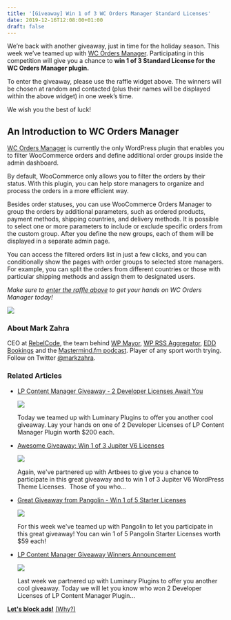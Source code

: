 ```yaml
---
title: '[Giveaway] Win 1 of 3 WC Orders Manager Standard Licenses'
date: 2019-12-16T12:08:00+01:00
draft: false
---
```


We’re back with another giveaway, just in time for the holiday season. This week we’ve teamed up with [WC Orders Manager](https://wcom.pro/). Participating in this competition will give you a chance to **win 1 of 3 Standard License for the WC Orders Manager plugin.**

To enter the giveaway, please use the raffle widget above. The winners will be chosen at random and contacted (plus their names will be displayed within the above widget) in one week’s time.

We wish you the best of luck!

An Introduction to WC Orders Manager
------------------------------------

[WC Orders Manager](https://wcom.pro/) is currently the only WordPress plugin that enables you to filter WooCommerce orders and define additional order groups inside the admin dashboard.

By default, WooCommerce only allows you to filter the orders by their status. With this plugin, you can help store managers to organize and process the orders in a more efficient way.

Besides order statuses, you can use WooCommerce Orders Manager to group the orders by additional parameters, such as ordered products, payment methods, shipping countries, and delivery methods. It is possible to select one or more parameters to include or exclude specific orders from the custom group. After you define the new groups, each of them will be displayed in a separate admin page.

You can access the filtered orders list in just a few clicks, and you can conditionally show the pages with order groups to selected store managers. For example, you can split the orders from different countries or those with particular shipping methods and assign them to designated users.

_Make sure to [enter the raffle above](https://wpmayor.com/giveaway-wc-orders-manager-standard-license/#raffle) to get your hands on WC Orders Manager today!_

![](https://secure.gravatar.com/avatar/24cc9bda892936d1e0cdc5269188e8fe?s=100&d=retro&r=g)

### About Mark Zahra

CEO at [RebelCode](https://rebelcode.com/), the team behind [WP Mayor](https://wpmayor.com/), [WP RSS Aggregator](http://www.wprssaggregator.com/), [EDD Bookings](http://eddbookings.com/) and the [Mastermind.fm podcast](http://mastermind.fm/). Player of any sport worth trying. Follow on Twitter [@markzahra](https://twitter.com/markzahra).

### Related Articles

*   [LP Content Manager Giveaway - 2 Developer Licenses Await You](https://wpmayor.com/lp-content-manager-developer-licenses/)
    
    [![](https://wpmayor.com/wp-content/uploads/LP-Content-Manager-%E2%80%93-WordPress-Custom-Content-Management-%E2%80%94-Luminary-Plugins.png)](https://wpmayor.com/lp-content-manager-developer-licenses/)
    
    Today we teamed up with Luminary Plugins to offer you another cool giveaway. Lay your hands on one of 2 Developer Licenses of LP Content Manager Plugin worth $200 each.
    
*   [Awesome Giveaway: Win 1 of 3 Jupiter V6 Licenses](https://wpmayor.com/giveaway-jupiter-v6-licenses/)
    
    [![](https://wpmayor.com/wp-content/uploads/2017/12/WP-Mayor-Giveaway.png)](https://wpmayor.com/giveaway-jupiter-v6-licenses/)
    
    Again, we've partnered up with Artbees to give you a chance to participate in this great giveaway and to win 1 of 3 Jupiter V6 WordPress Theme Licenses.  Those of you who…
    
*   [Great Giveaway from Pangolin - Win 1 of 5 Starter Licenses](https://wpmayor.com/giveaway-pangolin/)
    
    [![](https://wpmayor.com/wp-content/uploads/2016/10/wp_mayor_comp.png)](https://wpmayor.com/giveaway-pangolin/)
    
    For this week we've teamed up with Pangolin to let you participate in this great giveaway! You can win 1 of 5 Pangolin Starter Licenses worth $59 each!
    
*   [LP Content Manager Giveaway Winners Announcement](https://wpmayor.com/lp-content-manager-giveaway-winners-announcement/)
    
    [![](https://wpmayor.com/wp-content/uploads/LP-Content-Manager-%E2%80%93-WordPress-Custom-Content-Management-%E2%80%94-Luminary-Plugins.png)](https://wpmayor.com/lp-content-manager-giveaway-winners-announcement/)
    
    Last week we partnered up with Luminary Plugins to offer you another cool giveaway. Today we will let you know who won 2 Developer Licenses of LP Content Manager Plugin…
    

**[Let's block ads!](https://blockads.fivefilters.org)** [(Why?)](https://blockads.fivefilters.org/acceptable.html)